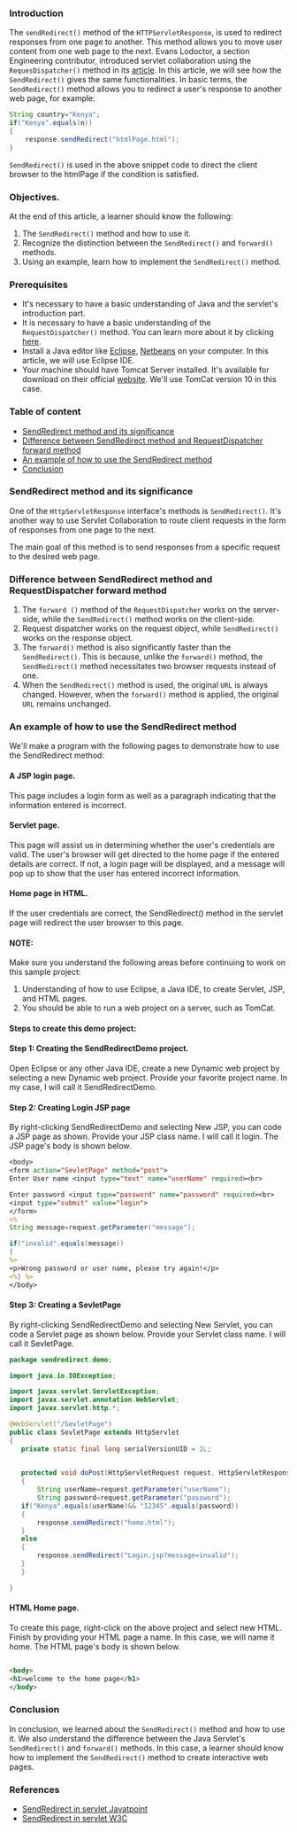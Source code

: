 ### Introduction
The `sendRedirect()` method of the `HTTPServletResponse`, is used to redirect responses from one page to another. This method allows you to move user content from one web page to the next. Evans Lodoctor, a section Engineering contributor, introduced servlet collaboration using the `RequesDispatcher()` method in its [article](https://www.section.io/engineering-education/servlet-request-and-servlet-collaboration/#requestdispatcher-methods). In this article, we will see how the `SendRedirect()` gives the same functionalities.
In basic terms, the `SendRedirect()` method allows you to redirect a user's response to another web page, for example:
```java
String country="Kenya";
if("Kenya".equals(n))
{
    response.sendRedirect("htmlPage.html");
}

```
`SendRedirect()` is used in the above snippet code to direct the client browser to the htmlPage if the condition is satisfied.
### Objectives.
At the end of this article, a learner should know the following:
1. The `SendRedirect()` method and how to use it.
2. Recognize the distinction between the `SendRedirect()` and `forward()` methods.
3. Using an example, learn how to implement the `SendRedirect()` method.

### Prerequisites
- It's necessary to have a basic understanding of Java and the servlet's introduction part.
- It is necessary to have a basic understanding of the `RequestDispatcher()` method. You can learn more about it by clicking [here](https://www.section.io/engineering-education/servlet-request-and-servlet-collaboration/#requestdispatcher-methods).
- Install a Java editor like [Eclipse](https://www.eclipse.org/downloads/packages/release/kepler/sr1/eclipse-ide-java-developers), [Netbeans](https://netbeans.apache.org/download/index.html) on your computer. In this article, we will use Eclipse IDE.
- Your machine should have Tomcat Server installed. It's available for download on their official [website](https://tomcat.apache.org/). We'll use TomCat version 10 in this case.

### Table of content
- [SendRedirect method and its significance](#sendredirect-method-and-its-significance)
- [Difference between SendRedirect method and RequestDispatcher forward method](#difference-between-sendredirect-method-and-requestdispatcher-forward-method)
- [An example of how to use the SendRedirect method](#an-example-of-how-to-use-the-sendredirect-method)
- [Conclusion](#conclusion)

### SendRedirect method and its significance
One of the `HttpServletResponse` interface's methods is `SendRedirect()`. It's another way to use Servlet Collaboration to route client requests in the form of responses from one page to the next.

The main goal of this method is to send responses from a specific request to the desired web page.

### Difference between SendRedirect method and RequestDispatcher forward method
1. The `forward ()` method of the `RequestDispatcher` works on the server-side, while the `SendRedirect()` method works on the client-side.
2. Request dispatcher works on the request object, while `SendRedirect()` works on the response object.
3. The `forward()` method is also significantly faster than the `SendRedirect()`. This is because, unlike the `forward()` method, the `SendRedirect()` method necessitates two browser requests instead of one.
4. When the `SendRedirect()` method is used, the original `URL` is always changed. However, when the `forward()` method is applied, the original `URL` remains unchanged.
### An example of how to use the SendRedirect method
We'll make a program with the following pages to demonstrate how to use the SendRedirect method:
#### A JSP login page.
 This page includes a login form as well as a paragraph indicating that the information entered is incorrect.
#### Servlet page.
 This page will assist us in determining whether the user's credentials are valid. The user's browser will get directed to the home page if the entered details are correct. If not, a login page will be displayed, and a message will pop up to show that the user has entered incorrect information.
#### Home page in HTML.
 If the user credentials are correct, the SendRedirect() method in the servlet page will redirect the user browser to this page.

 #### NOTE:
 Make sure you understand the following areas before continuing to work on this sample project:
 1. Understanding of how to use Eclipse, a Java IDE, to create Servlet, JSP, and HTML pages.
 2. You should be able to run a web project on a server, such as TomCat.

#### Steps to create this demo project:

#### Step 1: Creating the SendRedirectDemo project.
Open Eclipse or any other Java IDE, create a new Dynamic web project by selecting a new Dynamic web project. Provide your favorite project name. In my case, I will call it SendRedirectDemo.
#### Step 2: Creating Login JSP page 
By right-clicking SendRedirectDemo and selecting New JSP, you can code a JSP page as shown. Provide your JSP class name. I will call it login.
The JSP page's body is shown below.
```JSP
<body>
<form action="SevletPage" method="post">
Enter User name <input type="text" name="userName" required><br>

Enter password <input type="password" name="password" required><br>
<input type="submit" value="login">
</form>
<%
String message=request.getParameter("message");

if("invalid".equals(message))
{
%>
<p>Wrong password or user name, please try again!</p>
<%} %>
</body>

```
 
 #### Step 3: Creating a SevletPage 
By right-clicking SendRedirectDemo and selecting New Servlet, you can code a Servlet page as shown below. Provide your Servlet class name. I will call it SevletPage.
 ```java
package sendredirect.demo;

import java.io.IOException;

import javax.servlet.ServletException;
import javax.servlet.annotation.WebServlet;
import javax.servlet.http.*;

@WebServlet("/SevletPage")
public class SevletPage extends HttpServlet 
{
	private static final long serialVersionUID = 1L;
       

	protected void doPost(HttpServletRequest request, HttpServletResponse response) throws ServletException, IOException 
	{
		String userName=request.getParameter("userName");
		String password=request.getParameter("password");
	if("Kenya".equals(userName)&& "12345".equals(password))
	{
		response.sendRedirect("home.html");
	}
	else
	{
		response.sendRedirect("Login.jsp?message=invalid");
	}
	}

}

 ```
 #### HTML Home page.
 To create this page, right-click on the above project and select new HTML. Finish by providing your HTML page a name. In this case, we will name it home.
The HTML page's body is shown below.
 ```HTML

<body>
<h1>welcome to the home page</h1>
</body>
 ```

### Conclusion

In conclusion, we learned about the `SendRedirect()` method and how to use it. We also understand the difference between the Java Servlet's `SendRedirect()` and `forward()` methods. In this case, a learner should know how to implement the `SendRedirect()` method to create interactive web pages.

### References
- [SendRedirect in servlet Javatpoint](https://www.javatpoint.com/sendRedirect()-method)
- [SendRedirect in servlet W3C](https://www.w3adda.com/servlet-tutorial/servlet-sendredirect)
